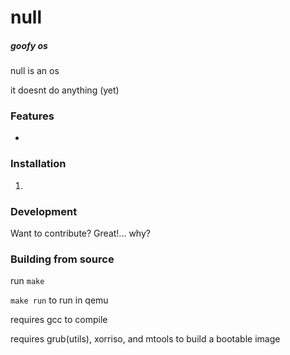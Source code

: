# null
##### goofy os

null is an os

it doesnt do anything (yet)

### Features

- 
<!--- peek poke --->

### Installation

1. 
<!--- uhhhhhhh --->


### Development

Want to contribute? Great!\.\.\. why?
<!--- I mean seriously... why?" --->

### Building from source

run `make`

`make run` to run in qemu

requires gcc to compile

requires grub(utils), xorriso, and mtools to build a bootable image
